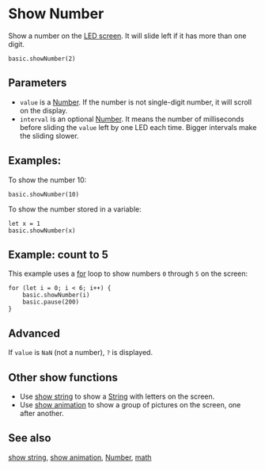 # Show Number

Show a number on the [LED screen](/device/screen). It will slide left if it has more than one digit.

```sig
basic.showNumber(2)
```

## Parameters

* `value` is a [Number](/types/number). If the number is not single-digit number, it will scroll on the display.
* `interval` is an optional [Number](/types/number). It means the number of milliseconds before sliding the `value` left by one LED each time. Bigger intervals make the sliding slower.

## Examples:

To show the number 10:

```blocks
basic.showNumber(10)
```

To show the number stored in a variable:

```blocks
let x = 1
basic.showNumber(x)
```

## Example: count to 5

This example uses a [for](/blocks/loops/for) loop to show numbers ``0`` through ``5`` on the screen:

```blocks
for (let i = 0; i < 6; i++) {
    basic.showNumber(i)
    basic.pause(200)
}
```

## Advanced

If `value` is `NaN` (not a number), `?` is displayed.

## Other show functions

* Use [show string](/reference/basic/show-string) to show a [String](/types/string) with letters on the screen.
* Use [show animation](/reference/basic/show-animation) to show a group of pictures on the screen, one after another.

## See also

[show string](/reference/basic/show-string), [show animation](/reference/basic/show-animation), [Number](/types/number), [math](/blocks/math)

